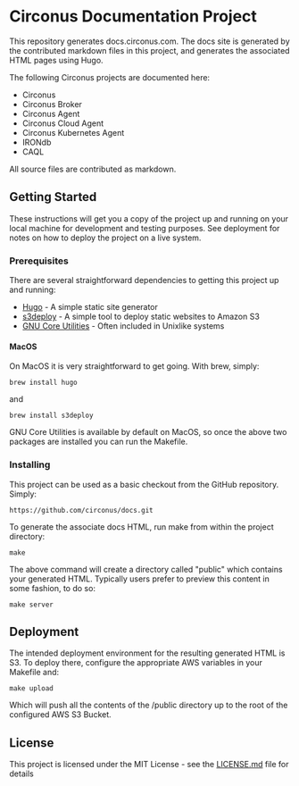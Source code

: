 # Circonus Documentation Project

This repository generates docs.circonus.com. The docs site is generated by the contributed markdown files in this project, and generates the associated HTML pages using Hugo.

The following Circonus projects are documented here:
* Circonus
* Circonus Broker
* Circonus Agent
* Circonus Cloud Agent
* Circonus Kubernetes Agent
* IRONdb
* CAQL

All source files are contributed as markdown.

## Getting Started

These instructions will get you a copy of the project up and running on your local machine for development and testing purposes. See deployment for notes on how to deploy the project on a live system.

### Prerequisites

There are several straightforward dependencies to getting this project up and running:
* [Hugo](https://github.com/gohugoio/hugo) - A simple static site generator
* [s3deploy](https://github.com/bep/s3deploy) - A simple tool to deploy static websites to Amazon S3
* [GNU Core Utilities](https://www.gnu.org/software/coreutils/) - Often included in Unixlike systems

#### MacOS


On MacOS it is very straightforward to get going. With brew, simply:
```
brew install hugo
```

and

```
brew install s3deploy
```

GNU Core Utilities is available by default on MacOS, so once the above two packages are installed you can run the Makefile.

### Installing

This project can be used as a basic checkout from the GitHub repository. Simply:
```
https://github.com/circonus/docs.git
```

To generate the associate docs HTML, run make from within the project directory:
```
make
```

The above command will create a directory called "public" which contains your generated HTML. Typically users prefer to preview this content in some fashion, to do so:
```
make server
```

## Deployment

The intended deployment environment for the resulting generated HTML is S3. To deploy there, configure the appropriate AWS variables in your Makefile and:
```
make upload
```

Which will push all the contents of the /public directory up to the root of the configured AWS S3 Bucket.

## License

This project is licensed under the MIT License - see the [LICENSE.md](LICENSE.md) file for details
